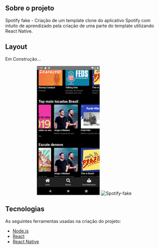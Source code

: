 ## Sobre o projeto

Spotify fake - Criação de um template clone do aplicativo Spotify com intuito de aprendizado pela criação de uma parte do template utilizando React Native.


## Layout
Em Construção...
<p align="center">
  <img alt="Spotify-fake" title="#Spotify-fake" src="./assets/Home-fake.png" width="200px">

  <img alt="Spotify-fake" title="#Spotify-fake" src="./assets/Carteira-fake.png" width="200px">
</p>


## Tecnologias

As seguintes ferramentas usadas na criação do projeto:

- [Node.js][nodejs]
- [React][reactjs]
- [React Native][rn]



[yt]: https://www.youtube.com/watch?v=0CraBZHejKI
[nodejs]: https://nodejs.org/
[reactjs]: https://reactjs.org
[rn]: https://facebook.github.io/react-native/